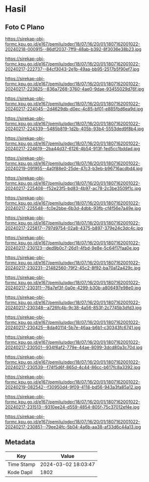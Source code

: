 # Hasil

## Foto C Plano

https://sirekap-obj-formc.kpu.go.id/e167/pemilu/pdpr/18/07/16/20/01/1807162001022-20240218-000915--86df2037-7ff9-48ab-b392-8f3036e38b23.jpg

https://sirekap-obj-formc.kpu.go.id/e167/pemilu/pdpr/18/07/16/20/01/1807162001022-20240217-222737--84cf3043-2e1b-49aa-bb95-2517b5f90ef7.jpg

https://sirekap-obj-formc.kpu.go.id/e167/pemilu/pdpr/18/07/16/20/01/1807162001022-20240217-223825--836a7268-3760-4ae0-9dae-93455029d76f.jpg

https://sirekap-obj-formc.kpu.go.id/e167/pemilu/pdpr/18/07/16/20/01/1807162001022-20240217-224045--2d4629db-d0ec-4c85-bf01-e885fbd6ea9d.jpg

https://sirekap-obj-formc.kpu.go.id/e167/pemilu/pdpr/18/07/16/20/01/1807162001022-20240217-224339--5485b819-1d2b-405b-93b4-5553ded9f8b4.jpg

https://sirekap-obj-formc.kpu.go.id/e167/pemilu/pdpr/18/07/16/20/01/1807162001022-20240217-224619--2ba44d37-6126-4b54-913f-1ed5cc1bddad.jpg

https://sirekap-obj-formc.kpu.go.id/e167/pemilu/pdpr/18/07/16/20/01/1807162001022-20240219-091955--4a0f88e0-25de-47c3-b3eb-b96716acdbd4.jpg

https://sirekap-obj-formc.kpu.go.id/e167/pemilu/pdpr/18/07/16/20/01/1807162001022-20240217-225408--f52e23f5-bd83-4b97-ac78-2c3be3509f1c.jpg

https://sirekap-obj-formc.kpu.go.id/e167/pemilu/pdpr/18/07/16/20/01/1807162001022-20240217-225548--fc0e2bbe-6b3d-4dbb-93fb-cf4f56e7a49e.jpg

https://sirekap-obj-formc.kpu.go.id/e167/pemilu/pdpr/18/07/16/20/01/1807162001022-20240217-225817--797d9754-02a8-4375-b897-379e24c3dc4c.jpg

https://sirekap-obj-formc.kpu.go.id/e167/pemilu/pdpr/18/07/16/20/01/1807162001022-20240217-230123--ded9b0c7-26d1-4fbd-9e8e-5c64f17faa0e.jpg

https://sirekap-obj-formc.kpu.go.id/e167/pemilu/pdpr/18/07/16/20/01/1807162001022-20240217-230231--21482560-79f2-45c2-8f92-ba70a12a429c.jpg

https://sirekap-obj-formc.kpu.go.id/e167/pemilu/pdpr/18/07/16/20/01/1807162001022-20240217-230311--76a7ef3f-0a0e-4299-b30b-a806497e98e0.jpg

https://sirekap-obj-formc.kpu.go.id/e167/pemilu/pdpr/18/07/16/20/01/1807162001022-20240217-230348--a726fc4b-9c38-4a56-853f-2c7745b3dfd3.jpg

https://sirekap-obj-formc.kpu.go.id/e167/pemilu/pdpr/18/07/16/20/01/1807162001022-20240217-230425--8da40114-5b7e-46aa-b6b1-c30343fc6741.jpg

https://sirekap-obj-formc.kpu.go.id/e167/pemilu/pdpr/18/07/16/20/01/1807162001022-20240217-230501--934f6af2-779e-44ae-8099-3dcd80a3c70d.jpg

https://sirekap-obj-formc.kpu.go.id/e167/pemilu/pdpr/18/07/16/20/01/1807162001022-20240217-230539--f74f5d6f-865d-4c44-86cc-b617fc8a3392.jpg

https://sirekap-obj-formc.kpu.go.id/e167/pemilu/pdpr/18/07/16/20/01/1807162001022-20240219-082542--f30950d4-9f09-4118-bd56-943a3fa85a12.jpg

https://sirekap-obj-formc.kpu.go.id/e167/pemilu/pdpr/18/07/16/20/01/1807162001022-20240217-231513--9310ee24-d559-4854-805f-75c37012ef4e.jpg

https://sirekap-obj-formc.kpu.go.id/e167/pemilu/pdpr/18/07/16/20/01/1807162001022-20240217-230851--79ee24fc-5b04-4a6b-aa38-af33d6c44a13.jpg


## Metadata

| Key        | Value               |
| ---------- | ------------------- |
| Time Stamp | 2024-03-02 18:03:47 |
| Kode Dapil | 1802                |



